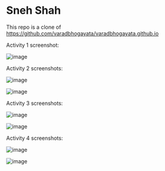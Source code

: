 # Sneh Shah 
This repo is a clone of https://github.com/varadbhogayata/varadbhogayata.github.io

Activity 1 screenshot:

![image](https://github.com/snehshah09/snehshah09.github.io/assets/52886440/6796a399-0a4c-4168-b2e7-f3987c950c64)

Activity 2 screenshots:

![image](https://github.com/snehshah09/snehshah09.github.io/assets/52886440/1030faed-f3a4-41a6-a537-b23393ef5fba)

![image](https://github.com/snehshah09/snehshah09.github.io/assets/52886440/6cd35a61-3667-43e5-8a4e-1ea37e324b39)


Activity 3 screenshots:

![image](https://github.com/snehshah09/snehshah09.github.io/assets/52886440/eadb88f2-be57-4b68-b91b-f9012b6e6681)

![image](https://github.com/snehshah09/snehshah09.github.io/assets/52886440/56e805be-5f88-472e-a74a-31060055a3d6)

Activity 4 screenshots:

![image](https://github.com/snehshah09/snehshah09.github.io/assets/52886440/dc5c2edf-3931-455f-8597-aa2d6c170ee3)

![image](https://github.com/snehshah09/snehshah09.github.io/assets/52886440/a65f5b2e-0c68-4a74-b485-5ab6c7df2249)
